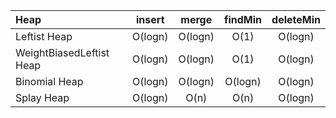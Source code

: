 | Heap                     | insert         | merge         | findMin | deleteMin |
| :---                     |     :---:      |         :---: | :---:   | :---:     |
| Leftist Heap             | O(logn)        | O(logn)       | O(1)    | O(logn)   |
| WeightBiasedLeftist Heap | O(logn)        | O(logn)       | O(1)    | O(logn)   |
| Binomial Heap            | O(logn)        | O(logn)       | O(logn) | O(logn)   |
| Splay Heap               | O(logn)        | O(n)          | O(n)    | O(logn)   |